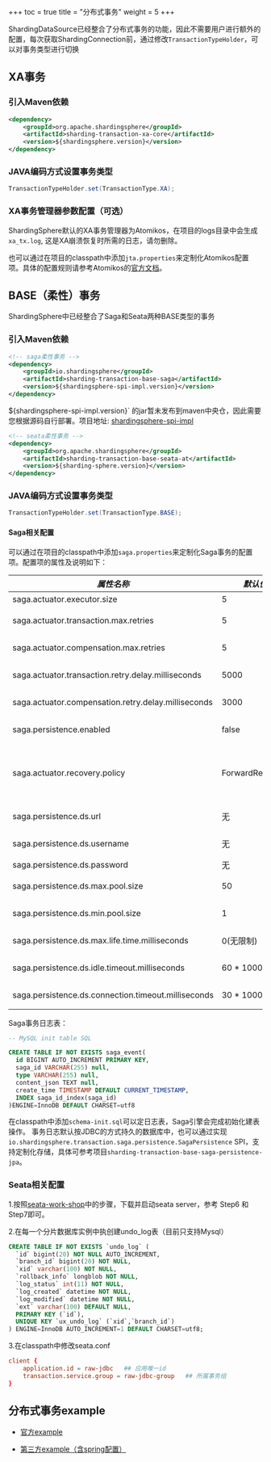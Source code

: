 +++
toc = true
title = "分布式事务"
weight = 5
+++

ShardingDataSource已经整合了分布式事务的功能，因此不需要用户进行额外的配置，每次获取ShardingConnection前，通过修改`TransactionTypeHolder`，可以对事务类型进行切换

## XA事务

### 引入Maven依赖

```xml
<dependency>
    <groupId>org.apache.shardingsphere</groupId>
    <artifactId>sharding-transaction-xa-core</artifactId>
    <version>${shardingsphere.version}</version>
</dependency>
```

### JAVA编码方式设置事务类型

 ```java
 TransactionTypeHolder.set(TransactionType.XA);
 ```

### XA事务管理器参数配置（可选）

ShardingSphere默认的XA事务管理器为Atomikos，在项目的logs目录中会生成`xa_tx.log`, 这是XA崩溃恢复时所需的日志，请勿删除。

也可以通过在项目的classpath中添加`jta.properties`来定制化Atomikos配置项。具体的配置规则请参考Atomikos的[官方文档](https://www.atomikos.com/Documentation/JtaProperties)。

## BASE（柔性）事务

ShardingSphere中已经整合了Saga和Seata两种BASE类型的事务

### 引入Maven依赖

```xml
<!-- saga柔性事务 -->
<dependency>
    <groupId>io.shardingsphere</groupId>
    <artifactId>sharding-transaction-base-saga</artifactId>
    <version>${shardingsphere-spi-impl.version}</version>
</dependency>
```

${shardingsphere-spi-impl.version}` 的jar暂未发布到maven中央仓，因此需要您根据源码自行部署。项目地址: [shardingsphere-spi-impl](https://github.com/sharding-sphere/shardingsphere-spi-impl)

```xml
<!-- seata柔性事务 -->
<dependency>
    <groupId>org.apache.shardingsphere</groupId>
    <artifactId>sharding-transaction-base-seata-at</artifactId>
    <version>${sharding-sphere.version}</version>
</dependency>
```

### JAVA编码方式设置事务类型

 ```java
 TransactionTypeHolder.set(TransactionType.BASE);
 ```

#### Saga相关配置

可以通过在项目的classpath中添加`saga.properties`来定制化Saga事务的配置项。配置项的属性及说明如下：

| *属性名称*                                          | *默认值*        | *说明*                                |
| ---------------------------------------------------|-----------------|---------------------------------------|
| saga.actuator.executor.size                        |        5        | 使用的线程池大小                       |
| saga.actuator.transaction.max.retries              |        5        | 失败SQL的最大重试次数                  |
| saga.actuator.compensation.max.retries             |        5        | 失败SQL的最大尝试补偿次数              |
| saga.actuator.transaction.retry.delay.milliseconds |       5000      | 失败SQL的重试间隔，单位毫秒            |
| saga.actuator.compensation.retry.delay.milliseconds|       3000      | 失败SQL的补偿间隔，单位毫秒            |
| saga.persistence.enabled                           |       false     | 是否对日志进行持久化                   |
| saga.actuator.recovery.policy                      | ForwardRecovery | 补偿策略，ForwardRecovery为最大努力送达，BackwardRecovery为反向SQL补偿|
| saga.persistence.ds.url                            |    无           | 事务日志数据库JDBC连接                 |
| saga.persistence.ds.username                       |    无           | 事务日志数据库用户名                   |
| saga.persistence.ds.password                       |    无           | 事务日志数据库密码                     |
| saga.persistence.ds.max.pool.size                  |    50           | 事务日志连接池最大连接数               |
| saga.persistence.ds.min.pool.size                  |    1            | 事务日志连接池最小连接数               |
| saga.persistence.ds.max.life.time.milliseconds     | 0(无限制)       | 事务日志连接池最大存活时间，单位毫秒    |
| saga.persistence.ds.idle.timeout.milliseconds      | 60 * 1000       | 事务日志连接池空闲回收时间，单位毫秒    |
| saga.persistence.ds.connection.timeout.milliseconds| 30 * 1000       | 事务日志连接池超时时间，单位毫秒        |

Saga事务日志表：

```sql
-- MySQL init table SQL

CREATE TABLE IF NOT EXISTS saga_event(
  id BIGINT AUTO_INCREMENT PRIMARY KEY,
  saga_id VARCHAR(255) null,
  type VARCHAR(255) null,
  content_json TEXT null,
  create_time TIMESTAMP DEFAULT CURRENT_TIMESTAMP,
  INDEX saga_id_index(saga_id)
)ENGINE=InnoDB DEFAULT CHARSET=utf8
```

在classpath中添加`schema-init.sql`可以定日志表，Saga引擎会完成初始化建表操作。
事务日志默认按JDBC的方式持久的数据库中，也可以通过实现`io.shardingsphere.transaction.saga.persistence.SagaPersistence` SPI，支持定制化存储，具体可参考项目`sharding-transaction-base-saga-persistence-jpa`。

### Seata相关配置

1.按照[seata-work-shop](https://github.com/seata/seata-workshop)中的步骤，下载并启动seata server，参考 Step6 和 Step7即可。

2.在每一个分片数据库实例中执创建undo_log表（目前只支持Mysql）
```sql
CREATE TABLE IF NOT EXISTS `undo_log` (
  `id` bigint(20) NOT NULL AUTO_INCREMENT,
  `branch_id` bigint(20) NOT NULL,
  `xid` varchar(100) NOT NULL,
  `rollback_info` longblob NOT NULL,
  `log_status` int(11) NOT NULL,
  `log_created` datetime NOT NULL,
  `log_modified` datetime NOT NULL,
  `ext` varchar(100) DEFAULT NULL,
  PRIMARY KEY (`id`),
  UNIQUE KEY `ux_undo_log` (`xid`,`branch_id`)
) ENGINE=InnoDB AUTO_INCREMENT=1 DEFAULT CHARSET=utf8;
```
3.在classpath中修改seata.conf

```conf
client {
    application.id = raw-jdbc   ## 应用唯一id
    transaction.service.group = raw-jdbc-group   ## 所属事务组
}
```

## 分布式事务example

* [官方example](https://github.com/apache/incubator-shardingsphere-example/tree/dev/sharding-jdbc-example/transaction-example)

* [第三方example（含spring配置）](https://github.com/OpenSharding/shardingsphere-spi-impl-example/tree/master/transaction-example)